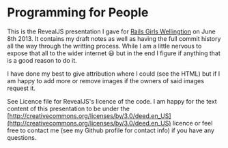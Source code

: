 Programming for People
======================

This is the RevealJS presentation I gave for [Rails Girls Wellingtion](http://railsgirls.com/wellington) on June 8th 2013. It contains my draft notes as well as having the full commit history all the way through the writting process. While I am a little nervous to expose that all to the wider internet :smiley: but in the end I figure if anything that is a good reason to do it.

I have done my best to give attribution where I could (see the HTML) but if I am happy to add more or remove images if the owners of said images request it.

See Licence file for RevealJS's licence of the code. I am happy for the text content of this presentation to be under the [http://creativecommons.org/licenses/by/3.0/deed.en_US](http://creativecommons.org/licenses/by/3.0/deed.en_US) licence or feel free to contact me (see my Github profile for contact info) if you have any questions.

